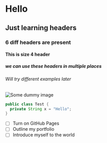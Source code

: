 # Hello
## Just learning headers
### 6 diff headers are present
#### This is size 4 header
##### we can use these headers in multiple places 
###### Will try different examples later


![Some dummy image](https://next-images.123rf.com/index/_next/image/?url=https://assets-cdn.123rf.com/index/static/assets/top-section-bg.jpeg&w=3840&q=75)

```java
public class Test {
  private String x = "Hello";
}
```
- [ ] Turn on GitHub Pages
- [ ] Outline my portfolio
- [ ] Introduce myself to the world
